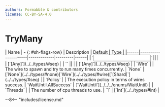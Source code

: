 ```yaml
---
authors: Formabble & contributors
license: CC-BY-SA-4.0
---
```



# TryMany

<div class="sh-parameters" markdown="1">
| Name | - {: #sh-flags-row} | Description | Default | Type |
|------|---------------------|-------------|---------|------|
| `<input>` || | | [`[Any]`](../../types/#seq) |
| `<output>` || | | [`[Any]`](../../types/#seq) |
| `Wire` |  | The wire to spawn and try to run many times concurrently. | `None` | [`None`](../../types/#none)[`Wire`](../../types/#wire)[`[Shard]`](../../types/#seq) |
| `Policy` |  | The execution policy in terms of wires success. | `WaitUntil.AllSuccess` | [`WaitUntil`](../../../enums/WaitUntil) |
| `Threads` |  | The number of cpu threads to use. | `1` | [`Int`](../../types/#int) |

</div>



--8<-- "includes/license.md"

